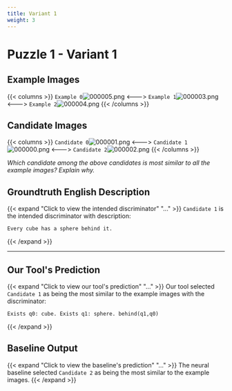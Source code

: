 ```yaml
---
title: Variant 1
weight: 3
---
```


# Puzzle 1 - Variant 1

## Example Images
{{< columns >}}
`Example 0`![000005.png](/clevr-variants/spy/fovariant-1/render/images/CLEVR_val_000005.png)
<--->
`Example 1`![000003.png](/clevr-variants/spy/fovariant-1/render/images/CLEVR_val_000003.png)
<--->
`Example 2`![000004.png](/clevr-variants/spy/fovariant-1/render/images/CLEVR_val_000004.png)
{{< /columns >}}

## Candidate Images
{{< columns >}}
`Candidate 0`![000001.png](/clevr-variants/spy/fovariant-1/render/images/CLEVR_val_000001.png)
<--->
`Candidate 1`![000000.png](/clevr-variants/spy/fovariant-1/render/images/CLEVR_val_000000.png)
<--->
`Candidate 2`![000002.png](/clevr-variants/spy/fovariant-1/render/images/CLEVR_val_000002.png)
{{< /columns >}}

*Which candidate among the above candidates is most similar to all the example images? Explain why.*

## Groundtruth English Description

{{< expand "Click to view the intended discriminator" "..." >}}
`Candidate 1` is the intended discriminator with description:
```plaintext 
Every cube has a sphere behind it.
```
{{< /expand >}}

---



## Our Tool's Prediction

{{< expand "Click to view our tool's prediction" "..." >}}
Our tool selected `Candidate 1` as being the most similar to the example images with the discriminator:
```plaintext
Exists q0: cube. Exists q1: sphere. behind(q1,q0)
```
{{< /expand >}}



## Baseline Output

{{< expand "Click to view the baseline's prediction" "..." >}}
The neural baseline selected `Candidate 2` as being the most similar to the example images.
{{< /expand >}}

